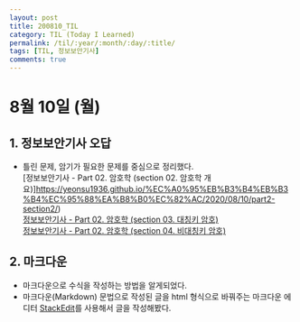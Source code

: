 ```yaml
---
layout: post
title: 200810_TIL
category: TIL (Today I Learned)
permalink: /til/:year/:month/:day/:title/
tags: [TIL, 정보보안기사]
comments: true
---
```

# 8월 10일 (월)

## 1. 정보보안기사 오답
- 틀린 문제, 암기가 필요한 문제를 중심으로 정리했다.  
  [정보보안기사 - Part 02. 암호학 (section 02. 암호학 개요)]https://yeonsu1936.github.io/%EC%A0%95%EB%B3%B4%EB%B3%B4%EC%95%88%EA%B8%B0%EC%82%AC/2020/08/10/part2-section2/)  
  [정보보안기사 - Part 02. 암호학 (section 03. 대칭키 암호)](https://yeonsu1936.github.io/%EC%A0%95%EB%B3%B4%EB%B3%B4%EC%95%88%EA%B8%B0%EC%82%AC/2020/08/10/part2-section3/)  
  [정보보안기사 - Part 02. 암호학 (section 04. 비대칭키 암호)](https://yeonsu1936.github.io/%EC%A0%95%EB%B3%B4%EB%B3%B4%EC%95%88%EA%B8%B0%EC%82%AC/2020/08/10/part2-section4/)

## 2. 마크다운
- 마크다운으로 수식을 작성하는 방법을 알게되었다.
- 마크다운(Markdown) 문법으로 작성된 글을 html 형식으로 바꿔주는 마크다운 에디터 [StackEdit](https://stackedit.io/)를 사용해서 글을 작성해봤다.
